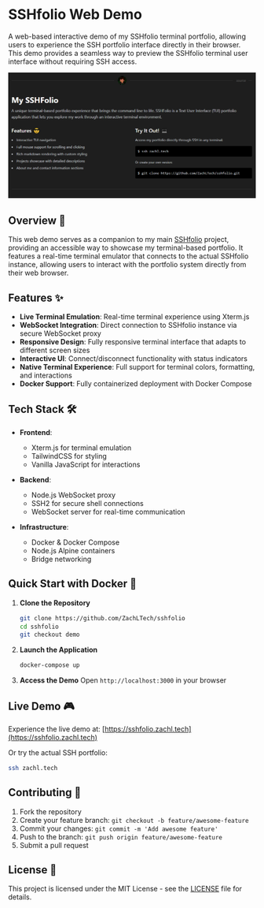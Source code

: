 # SSHfolio Web Demo

A web-based interactive demo of my SSHfolio terminal portfolio, allowing users to experience the SSH portfolio interface directly in their browser. This demo provides a seamless way to preview the SSHfolio terminal user interface without requiring SSH access.

![SSHfolio Web Demo Screenshot](./sshfolio-site-preview.png)

## Overview 🚀

This web demo serves as a companion to my main [SSHfolio](https://github.com/ZachLTech/sshfolio) project, providing an accessible way to showcase my terminal-based portfolio. It features a real-time terminal emulator that connects to the actual SSHfolio instance, allowing users to interact with the portfolio system directly from their web browser.

## Features ✨

- **Live Terminal Emulation**: Real-time terminal experience using Xterm.js
- **WebSocket Integration**: Direct connection to SSHfolio instance via secure WebSocket proxy
- **Responsive Design**: Fully responsive terminal interface that adapts to different screen sizes
- **Interactive UI**: Connect/disconnect functionality with status indicators
- **Native Terminal Experience**: Full support for terminal colors, formatting, and interactions
- **Docker Support**: Fully containerized deployment with Docker Compose

## Tech Stack 🛠️

- **Frontend**:
  - Xterm.js for terminal emulation
  - TailwindCSS for styling
  - Vanilla JavaScript for interactions
  
- **Backend**:
  - Node.js WebSocket proxy
  - SSH2 for secure shell connections
  - WebSocket server for real-time communication

- **Infrastructure**:
  - Docker & Docker Compose
  - Node.js Alpine containers
  - Bridge networking

## Quick Start with Docker 🐳

1. **Clone the Repository**
   ```bash
   git clone https://github.com/ZachLTech/sshfolio
   cd sshfolio
   git checkout demo
   ```

2. **Launch the Application**
   ```bash
   docker-compose up
   ```

3. **Access the Demo**
   Open `http://localhost:3000` in your browser

## Live Demo 🎮

Experience the live demo at: [https://sshfolio.zachl.tech](https://sshfolio.zachl.tech)

Or try the actual SSH portfolio:
```bash
ssh zachl.tech
```

## Contributing 🤝

1. Fork the repository
2. Create your feature branch: `git checkout -b feature/awesome-feature`
3. Commit your changes: `git commit -m 'Add awesome feature'`
4. Push to the branch: `git push origin feature/awesome-feature`
5. Submit a pull request

## License 📄

This project is licensed under the MIT License - see the [LICENSE](LICENSE) file for details.